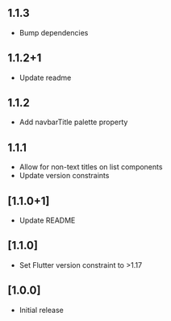 ## 1.1.3

- Bump dependencies

## 1.1.2+1

- Update readme

## 1.1.2

- Add navbarTitle palette property

## 1.1.1

- Allow for non-text titles on list components
- Update version constraints

## [1.1.0+1]

- Update README

## [1.1.0]

- Set Flutter version constraint to >1.17

## [1.0.0]

- Initial release
